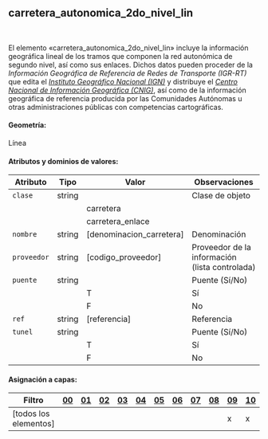 ## carretera_autonomica_2do_nivel_lin
<br />

El elemento «carretera_autonomica_2do_nivel_lin» incluye la información geográfica lineal de los tramos que componen la red autonómica de segundo nivel, así como sus enlaces. Dichos datos pueden proceder de la *Información Geográfica de Referencia de Redes de Transporte (IGR-RT)* que edita el [*Instituto Geográfico Nacional (IGN)*](https://www.ign.es) y distribuye el [*Centro Nacional de Información Geográfica (CNIG)*](https://www.cnig.es), así como de la información geográfica de referencia producida por las Comunidades Autónomas u otras administraciones públicas con competencias cartográficas.

#### Geometría:

Línea

#### Atributos y dominios de valores:

|Atributo|Tipo|Valor|Observaciones|
|---|---|---|---|
|`clase`|string| |Clase de objeto|
| | |carretera| |
| | |carretera_enlace| |
|`nombre`|string|[denominacion_carretera]|Denominación|
|`proveedor`|string|[codigo_proveedor]|Proveedor de la información (lista controlada)|
|`puente`|string| |Puente (Sí/No)
| | |T|Sí|
| | |F|No|
|`ref`|string|[referencia]|Referencia|
|`tunel`|string| |Puente (Sí/No)
| | |T|Sí|
| | |F|No|

#### Asignación a capas:

|Filtro|[00](../../niveles/nivel_00)|[01](../../niveles/nivel_01)|[02](../../niveles/nivel_02)|[03](../../niveles/nivel_03)|[04](../../niveles/nivel_04)|[05](../../niveles/nivel_05)|[06](../../niveles/nivel_06)|[07](../../niveles/nivel_07)|[08](../../niveles/nivel_08)|[09](../../niveles/nivel_09)|[10](../../niveles/nivel_10)|[11](../../niveles/nivel_11)|[12](../../niveles/nivel_12)|[13](../../niveles/nivel_13)|[14](../../niveles/nivel_14)|[15](../../niveles/nivel_15)|[16](../../niveles/nivel_16)|[17](../../niveles/nivel_17)|[18](../../niveles/nivel_18)|[19](../../niveles/nivel_19)|[20](../../niveles/nivel_20)|[21](../../niveles/nivel_21)|[22](../../niveles/nivel_22)|
|---|---|---|---|---|---|---|---|---|---|---|---|---|---|---|---|---|---|---|---|---|---|---|---|
|[todos los elementos]| | | | | | | | | |x|x|x|x|x|x|x|x|x|x|x|x|x|x|
